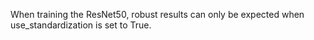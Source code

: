 When training the ResNet50, robust results can only be expected when use_standardization is set to True.
